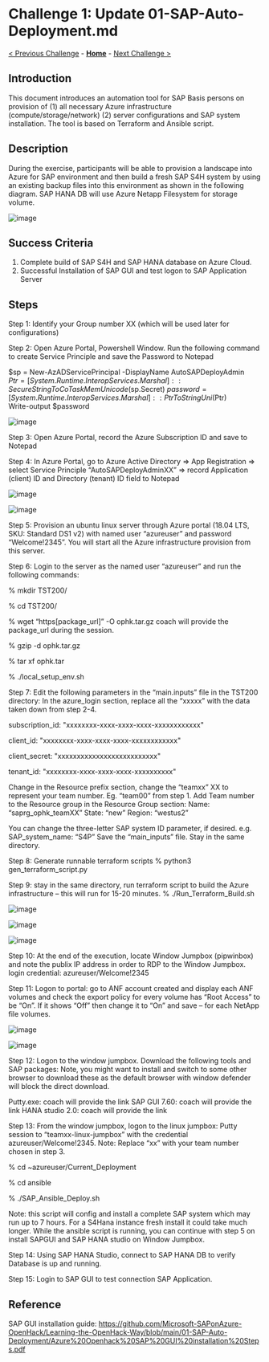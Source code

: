# Challenge 1: Update 01-SAP-Auto-Deployment.md

[< Previous Challenge](./00-prereqs.md) - **[Home](../README.md)** - [Next Challenge >](./02-acr.md)

## Introduction

This document introduces an automation tool for SAP Basis persons on provision of (1) all necessary Azure infrastructure (compute/storage/network) (2) server configurations and SAP system installation. The tool is based on Terraform and Ansible script.

## Description

During the exercise, participants will be able to provision a landscape into Azure for SAP environment and then build a fresh SAP S4H system by using an existing backup files into this environment as shown in the following diagram. SAP HANA DB will use Azure Netapp Filesystem for storage volume. 

![image](https://user-images.githubusercontent.com/73615525/115279764-f99d4080-a0fb-11eb-9e56-d43ee96fe173.png)

## Success Criteria

1.	Complete build of SAP S4H and SAP HANA database on Azure Cloud.
2.	Successful Installation of SAP GUI and test logon to SAP Application Server

## Steps

Step 1: Identify your Group number XX (which will be used later for configurations)

Step 2: Open Azure Portal, Powershell Window. Run the following command to create Service Principle and save the Password to Notepad

 $sp = New-AzADServicePrincipal -DisplayName AutoSAPDeployAdmin  
 $Ptr = [System.Runtime.InteropServices.Marshal]::SecureStringToCoTaskMemUnicode($sp.Secret)
 $password = [System.Runtime.InteropServices.Marshal]::PtrToStringUni($Ptr)  
 Write-output $password

![image](https://user-images.githubusercontent.com/81709232/115281792-3e29db80-a0fe-11eb-801f-bc3d4c2ee57a.png)

Step 3: Open Azure Portal, record the Azure Subscription ID and save to Notepad

Step 4: In Azure Portal, go to Azure Active Directory => App Registration => select Service Principle “AutoSAPDeployAdminXX” => record Application (client) ID and Directory (tenant) ID field to Notepad

![image](https://user-images.githubusercontent.com/81709232/115281830-4c77f780-a0fe-11eb-8bc8-ba9a6eac5072.png)

![image](https://user-images.githubusercontent.com/81709232/115281970-77fae200-a0fe-11eb-8b65-8e884527e6cf.png)

Step 5: Provision an ubuntu linux server through Azure portal (18.04 LTS, SKU: Standard DS1 v2) with named user “azureuser” and password “Welcome!2345”. You will start all the Azure infrastructure provision from this server.

Step 6: Login to the server as the named user “azureuser” and run the following commands:

% mkdir TST200/

% cd TST200/

% wget “https[package_url]”  -O ophk.tar.gz
  coach will provide the package_url during the session.

% gzip -d  ophk.tar.gz

% tar xf  ophk.tar

% ./local_setup_env.sh



Step 7: Edit the following parameters in the “main.inputs” file in the TST200 directory: In the azure_login section, replace all the “xxxxx” with the data taken down from step 2-4. 

 subscription_id: "xxxxxxxx-xxxx-xxxx-xxxx-xxxxxxxxxxxx" 
 
 client_id: "xxxxxxxx-xxxx-xxxx-xxxx-xxxxxxxxxxxx"
 
 client_secret:  "xxxxxxxxxxxxxxxxxxxxxxxxxx" 
 
 tenant_id:  "xxxxxxxx-xxxx-xxxx-xxxx-xxxxxxxxxx"
 
  
Change in the Resource prefix section, change the “teamxx” XX to represent your team number. Eg. “team00” from step 1.
Add Team number to the Resource group in the Resource Group section:
Name: “saprg_ophk_teamXX”
State: “new”
Region: “westus2”

You can change the three-letter SAP system ID parameter, if desired. 
e.g. SAP_system_name: “S4P”
Save the “main_inputs” file. Stay in the same directory.

Step 8: Generate runnable terraform scripts 
% python3 gen_terraform_script.py 

Step 9: stay in the same directory, run terraform script to build the Azure infrastructure – this will run for 15-20 minutes.
% ./Run_Terraform_Build.sh 

![image](https://user-images.githubusercontent.com/81709232/115282055-93fe8380-a0fe-11eb-95eb-1cd6d6e7d572.png)

![image](https://user-images.githubusercontent.com/81709232/115282096-a1b40900-a0fe-11eb-9c47-88c647cb9310.png)

![image](https://user-images.githubusercontent.com/81709232/115282125-aaa4da80-a0fe-11eb-8f4e-f47907c65188.png)

Step 10: At the end of the execution, locate Window Jumpbox  (pipwinbox) and note the publix IP address in order to RDP to the Window Jumpbox. login credential:  azureuser/Welcome!2345 

Step 11: Logon to portal: go to ANF account created and display each ANF volumes and check the export policy for every volume has “Root Access” to be “On”. If it shows “Off” then change it to “On” and save – for each NetApp file volumes.

![image](https://user-images.githubusercontent.com/81709232/115282173-bd1f1400-a0fe-11eb-8cb3-8d76f2def7f9.png)

![image](https://user-images.githubusercontent.com/81709232/115282202-c9a36c80-a0fe-11eb-991e-c8aad9222e9a.png)

Step 12: Logon to the window jumpbox. Download the following tools and SAP packages: Note, you might want to install and switch to some other browser to download these as the default browser with window defender will block the direct download. 

Putty.exe: coach will provide the link
SAP GUI 7.60: coach will provide the link
HANA studio 2.0: coach will provide the link

Step 13: From the window jumpbox, logon to the linux jumpbox:
Putty session to “teamxx-linux-jumpbox” with the credential  azureuser/Welcome!2345. Note: Replace “xx” with your team number chosen in step 3. 

% cd ~azureuser/Current_Deployment

% cd ansible

% ./SAP_Ansible_Deploy.sh


Note: this script will config and install a complete SAP system which may run up to 7 hours. For a S4Hana instance fresh install it could take much longer. 
While the ansible script is running, you can continue with step 5 on install SAPGUI and SAP HANA studio on Window Jumpbox.  

Step 14: Using SAP HANA Studio, connect to SAP HANA DB to verify Database is up and running.

Step 15: Login to SAP GUI to test connection SAP Application.

## Reference

SAP GUI installation guide: https://github.com/Microsoft-SAPonAzure-OpenHack/Learning-the-OpenHack-Way/blob/main/01-SAP-Auto-Deployment/Azure%20Openhack%20SAP%20GUI%20installation%20Steps.pdf
